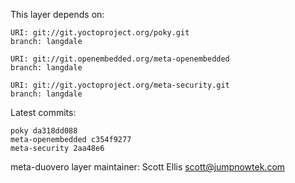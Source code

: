 This layer depends on:

    URI: git://git.yoctoproject.org/poky.git
    branch: langdale

    URI: git://git.openembedded.org/meta-openembedded
    branch: langdale

    URI: git://git.yoctoproject.org/meta-security.git
    branch: langdale

Latest commits:

    poky da318dd088
    meta-openembedded c354f9277
    meta-security 2aa48e6

meta-duovero layer maintainer: Scott Ellis <scott@jumpnowtek.com>
